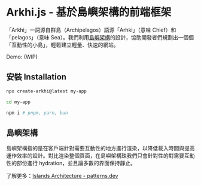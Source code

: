 # Arkhi.js - 基於島嶼架構的前端框架

「Arkhi」一詞源自群島（Archipelagos）語源「Arhki」（意味 Chief）和「pelagos」（意味 Sea）。我們利用[島嶼架構](https://www.patterns.dev/posts/islands-architecture)的設計，協助開發者們規劃出一個個「互動性的小島」，輕鬆建立輕量、快速的網站。

Demo: (WIP)

## 安裝 Installation

```bash
npx create-arkhi@latest my-app

cd my-app

npm i # pnpm, yarn, bun 
```

## 島嶼架構

島嶼架構指的是在客戶端針對需要互動性的地方進行渲染，以降低載入時間與提高運作效率的設計。對比渲染整個頁面，在島嶼架構珠我們只會針對性的對需要互動性的部份進行 hydration，並且讓多數的界面保持靜止。

了解更多：[Islands Architecture - patterns.dev](https://www.patterns.dev/posts/islands-architecture)

